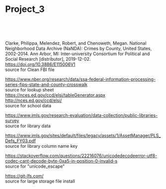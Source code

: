 # Project_3
</br></br></br>

Clarke, Philippa, Melendez, Robert, and Chenoweth, Megan. National Neighborhood Data Archive (NaNDA): Crimes by County, United States, 2002-2014. Ann Arbor, MI: Inter-university Consortium for Political and Social Research [distributor], 2019-12-02. https://doi.org/10.3886/E115006V1 </br>
source for Clean FBI file

https://www.nber.org/research/data/ssa-federal-information-processing-series-fips-state-and-county-crosswalk</br>
source for lookup sheet
</br>
https://nces.ed.gov/ccd/elsi/tableGenerator.aspx</br>
http://nces.ed.gov/ccd/elsi/</br>
source for school data</br>

https://www.imls.gov/research-evaluation/data-collection/public-libraries-survey</br>
source for library data</br>

https://www.imls.gov/sites/default/files/legacy/assets/1/AssetManager/PLS_Defs_FY03.pdf</br>
source for library column name key</br>

https://stackoverflow.com/questions/22216076/unicodedecodeerror-utf8-codec-cant-decode-byte-0xa5-in-position-0-invalid-s</br>
source for "unicode_escape"</br>

https://git-lfs.com/</br>
source for large storage file install</br>
